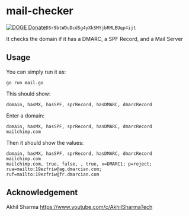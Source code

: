 # mail-checker

[![DOGE Donate](https://img.shields.io/badge/DOGE-For%20Coffee-green)](https://dogechain.info/address/DSr9btWDuDcdSg4yXkSMYjbRMLEUqp4ijt)`DSr9btWDuDcdSg4yXkSMYjbRMLEUqp4ijt`

It checks the domain if it has a DMARC, 
a SPF Record, and a Mail Server

## Usage
You can simply run it as:

    go run mail.go

This should show:

    domain, hasMX, hasSPF, sprRecord, hasDMARC, dmarcRecord

Enter a domain:

    domain, hasMX, hasSPF, sprRecord, hasDMARC, dmarcRecord
    mailchimp.com
    
Then it should show the values:

    domain, hasMX, hasSPF, sprRecord, hasDMARC, dmarcRecord
    mailchimp.com
    mailchimp.com, true, false, , true, v=DMARC1; p=reject; rua=mailto:19ezfriw@ag.dmarcian.com; ruf=mailto:19ezfriw@fr.dmarcian.com
    
## Acknowledgement

Akhil Sharma https://www.youtube.com/c/AkhilSharmaTech
